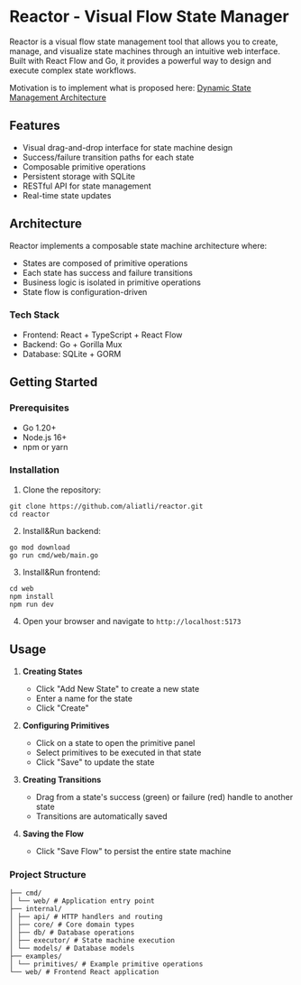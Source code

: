 # Reactor - Visual Flow State Manager

Reactor is a visual flow state management tool that allows you to create, manage, and visualize state machines through an intuitive web interface. Built with React Flow and Go, it provides a powerful way to design and execute complex state workflows.

Motivation is to implement what is proposed here: [Dynamic State Management Architecture](https://medium.com/picus-security-engineering/dynamic-state-management-composable-state-machines-with-primitive-operations-7580ccdd0a3d)

## Features

- Visual drag-and-drop interface for state machine design
- Success/failure transition paths for each state
- Composable primitive operations
- Persistent storage with SQLite
- RESTful API for state management
- Real-time state updates

## Architecture

Reactor implements a composable state machine architecture where:
- States are composed of primitive operations
- Each state has success and failure transitions
- Business logic is isolated in primitive operations
- State flow is configuration-driven

### Tech Stack

- Frontend: React + TypeScript + React Flow
- Backend: Go + Gorilla Mux
- Database: SQLite + GORM

## Getting Started

### Prerequisites

- Go 1.20+
- Node.js 16+
- npm or yarn

### Installation

1. Clone the repository:
```
git clone https://github.com/aliatli/reactor.git
cd reactor
```
2. Install&Run backend:
```
go mod download
go run cmd/web/main.go
```
3. Install&Run frontend:
```
cd web
npm install
npm run dev
```

4. Open your browser and navigate to `http://localhost:5173`

## Usage

1. **Creating States**
   - Click "Add New State" to create a new state
   - Enter a name for the state
   - Click "Create"

2. **Configuring Primitives**
   - Click on a state to open the primitive panel
   - Select primitives to be executed in that state
   - Click "Save" to update the state

3. **Creating Transitions**
   - Drag from a state's success (green) or failure (red) handle to another state
   - Transitions are automatically saved

4. **Saving the Flow**
   - Click "Save Flow" to persist the entire state machine
### Project Structure
```
├── cmd/
│ └── web/ # Application entry point
├── internal/
│ ├── api/ # HTTP handlers and routing
│ ├── core/ # Core domain types
│ ├── db/ # Database operations
│ ├── executor/ # State machine execution
│ └── models/ # Database models
├── examples/
│ └── primitives/ # Example primitive operations
└── web/ # Frontend React application
```
